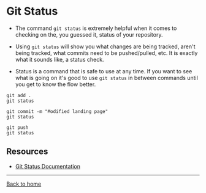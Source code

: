 # Git Status

- The command `git status` is extremely helpful when it comes to checking on the, you guessed it, status of your repository.

- Using `git status` will show you what changes are being tracked, aren't being tracked, what commits need to be pushed/pulled, etc.
It is exactly what it sounds like, a status check.

- Status is a command that is safe to use at any time.
If you want to see what is going on it's good to use `git status` in between commands until you get to know the flow better.

```
git add .
git status

git commit -m "Modified landing page"
git status

git push
git status
```
## Resources

- [Git Status Documentation](https://git-scm.com/docs/git-status (Links to an external site.))

---

[Back to home](../readme.md)
